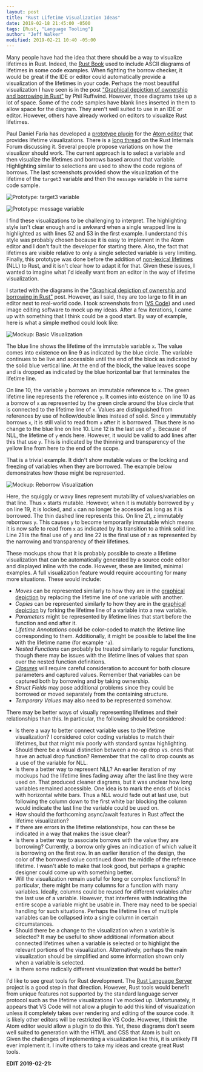 ```yaml
---
layout: post
title: "Rust Lifetime Visualization Ideas"
date: 2019-02-18 21:45:00 -0500
tags: [Rust, "Language Tooling"]
author: "Jeff Walker"
modified: 2019-02-21 10:40 -05:00
---
```

Many people have had the idea that there should be a way to visualize lifetimes in Rust. Indeed, the [Rust Book](https://doc.rust-lang.org/book/) used to include ASCII diagrams of lifetimes in some code examples. When fighting the borrow checker, it would be great if the IDE or editor could automatically provide a visualization of the lifetimes in your code. Perhaps the most beautiful visualization I have seen is in the post ["Graphical depiction of ownership and borrowing in Rust"](https://rufflewind.com/2017-02-15/rust-move-copy-borrow) by Phil Ruffwind. However, those diagrams take up a lot of space. Some of the code samples have blank lines inserted in them to allow space for the diagram. They aren't well suited to use in an IDE or editor. However, others have already worked on editors to visualize Rust lifetimes.

Paul Daniel Faria has developed a [prototype plugin](https://github.com/Nashenas88/borrow_visualizer_prototype) for the [Atom editor](https://atom.io/) that provides lifetime visualizations. There is a [long thread](https://internals.rust-lang.org/t/borrow-visualizer-for-the-rust-language-service/4187) on the Rust Internals Forum discussing it. Several people propose variations on how the visualizer should work. The current approach is to select a variable and then visualize the lifetimes and borrows based around that variable. Highlighting similar to selections are used to show the code regions of borrows. The last screenshots provided show the visualization of the lifetime of the `target3` variable and then the `message` variable in the same code sample.

![Prototype: target3 variable]({{page.url}}target3.png)

![Prototype: message variable]({{page.url}}message.png)

I find these visualizations to be challenging to interpret. The highlighting style isn't clear enough and is awkward when a single wrapped line is highlighted as with lines 52 and 53 in the first example. I understand this style was probably chosen because it is easy to implement in the Atom editor and I don't fault the developer for starting there. Also, the fact that lifetimes are visible relative to only a single selected variable is very limiting. Finally, this prototype was done before the addition of [non-lexical lifetimes](https://rust-lang-nursery.github.io/edition-guide/rust-2018/ownership-and-lifetimes/non-lexical-lifetimes.html) (NLL) to Rust, and it isn't clear how to adapt it for that. Given these issues, I wanted to imagine what I'd ideally want from an editor in the way of lifetime visualization.

I started with the diagrams in the ["Graphical depiction of ownership and borrowing in Rust"](https://rufflewind.com/2017-02-15/rust-move-copy-borrow) post. However, as I said, they are too large to fit in an editor next to real-world code. I took screenshots from ([VS Code](https://code.visualstudio.com/)) and used image editing software to mock up my ideas. After a few iterations, I came up with something that I think could be a good start. By way of example, here is what a simple method could look like:

![Mockup: Basic Visualization]({{page.url}}basic.png)

The blue line shows the lifetime of the immutable variable `x`. The value comes into existence on line 9 as indicated by the blue circle. The variable continues to be live and accessible until the end of the block as indicated by the solid blue vertical line. At the end of the block, the value leaves scope and is dropped as indicated by the blue horizontal bar that terminates the <span class="nowrap">lifetime line.</span>

On line 10, the variable `y` borrows an immutable reference to `x`. The green lifetime line represents the reference `y`. It comes into existence on line 10 as a borrow of `x` as represented by the green circle around the blue circle that is connected to the lifetime line of `x`. Values are distinguished from references by use of hollow/double lines instead of solid. Since `y` immutably borrows `x`, it is still valid to read from `x` after it is borrowed. Thus there is no change to the blue line on line 10. Line 12 is the last use of `y`. Because of NLL, the lifetime of `y` ends here. However, it would be valid to add lines after this that use `y`. This is indicated by the thinning and transparency of the yellow line from here to the end of the scope.

That is a trivial example. It didn't show mutable values or the locking and freezing of variables when they are borrowed. The example below demonstrates how those might be represented.

![Mockup: Reborrow Visualization]({{page.url}}reborrow.png)

Here, the squiggly or wavy lines represent mutability of values/variables on that line. Thus `x` starts mutable. However, when it is mutably borrowed by `y` on line 19, it is locked, and `x` can no longer be accessed as long as it is borrowed. The thin dashed line represents this. On line 21, `z` immutably reborrows `y`. This causes `y` to become temporarily immutable which means it is now safe to read from `x` as indicated by its transition to a think solid line. Line 21 is the final use of `y` and line 22 is the final use of `z` as represented by the narrowing and transparency of their lifetimes.

These mockups show that it is probably possible to create a lifetime visualization that can be automatically generated by a source code editor and displayed inline with the code. However, these are limited, minimal examples. A full visualization feature would require accounting for many more situations. These would include:

* *Moves* can be represented similarly to how they are in the [graphical depiction](https://rufflewind.com/2017-02-15/rust-move-copy-borrow) by replacing the lifetime line of one variable with another.
* *Copies* can be represented similarly to how they are in the [graphical depiction](https://rufflewind.com/2017-02-15/rust-move-copy-borrow) by forking the lifetime line of a variable into a new variable.
* *Parameters* might be represented by lifetime lines that start before the function and end <span class="nowrap">after it.</span>
* *Lifetime Annotations* could be color-coded to match the lifetime line corresponding to them. Additionally, it might be possible to label the line with the lifetime name <span class="nowrap">(for example `'a`).</span>
* *Nested Functions* can probably be treated similarly to regular functions, though there may be issues with the lifetime lines of values that span over the nested function definitions.
* [*Closures*](https://doc.rust-lang.org/1.32.0/book/ch13-01-closures.html) will require careful consideration to account for both closure parameters and captured values. Remember that variables can be captured both by borrowing and by taking ownership.
* *Struct Fields* may pose additional problems since they could be borrowed or moved separately from the containing structure.
* *Temporary Values* may also need to be represented somehow.

There may be better ways of visually representing lifetimes and their relationships than this. In particular, the following should be considered:

* Is there a way to better connect variable uses to the lifetime visualization? I considered color coding variables to match their lifetimes, but that might mix poorly with standard syntax highlighting.
* Should there be a visual distinction between a no-op drop vs. ones that have an actual drop function? Remember that the call to drop counts as a use of the variable for NLL.
* Is there a better way to represent NLL? An earlier iteration of my mockups had the lifetime lines fading away after the last line they were used on. That produced cleaner diagrams, but it was unclear how long variables remained accessible. One idea is to mark the ends of blocks with horizontal white bars. Thus a NLL would fade out at last use, but following the column down to the first white bar blocking the column would indicate the last line the variable could be used on.
* How should the forthcoming async/await features in Rust affect the lifetime visualization?
* If there are errors in the lifetime relationships, how can these be indicated in a way that makes the issue clear?
* Is there a better way to associate borrows with the value they are borrowing? Currently, a borrow only gives an indication of which value it is borrowing on the first row. In an earlier iteration of the design, the color of the borrowed value continued down the middle of the reference lifetime. I wasn't able to make that look good, but perhaps a graphic designer could come up with something better.
* Will the visualization remain useful for long or complex functions? In particular, there might be many columns for a function with many variables. Ideally, columns could be reused for different variables after the last use of a variable. However, that interferes with indicating the entire scope a variable might be usable in. There may need to be special handling for such situations. Perhaps the lifetime lines of multiple variables can be collapsed into a single column in certain circumstances.
* Should there be a change to the visualization when a variable is selected? It may be useful to show additional information about connected lifetimes when a variable is selected or to highlight the relevant portions of the visualization. Alternatively, perhaps the main visualization should be simplified and some information shown only when a variable is selected.
* Is there some radically different visualization that would be better?

I'd like to see great tools for Rust development. The [Rust Language Server](https://github.com/rust-lang/rls) project is a good step in that direction. However, Rust tools would benefit from unique features not supported by the standard language server protocol such as the lifetime visualizations I've mocked up. Unfortunately, it appears that VS Code will not allow a plugin to add this kind of visualization unless it completely takes over rendering and editing of the source code. It is likely other editors will be restricted like VS Code. However, I think the Atom editor would allow a plugin to do this. Yet, these diagrams don't seem well suited to generation with the HTML and CSS that Atom is built on. Given the challenges of implementing a visualization like this, it is unlikely I'll ever implement it. I invite others to take my ideas and create great Rust tools.

**EDIT 2019-02-21:**
